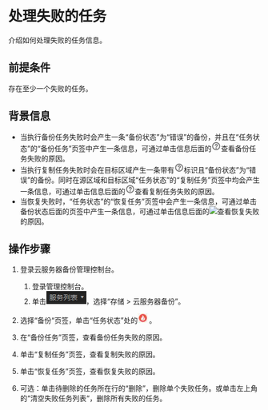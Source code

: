 # 处理失败的任务<a name="ZH-CN_TOPIC_0056584609"></a>

介绍如何处理失败的任务信息。

## 前提条件<a name="section69681227125613"></a>

存在至少一个失败的任务。

## 背景信息<a name="section109121418141910"></a>

-   当执行备份任务失败时会产生一条“备份状态”为“错误”的备份，并且在“任务状态”的“备份任务”页签中产生一条信息，可通过单击信息后面的![](figures/problem.png)查看备份任务失败的原因。
-   当执行复制任务失败时会在目标区域产生一条带有![](figures/problem.png)标识且“备份状态”为“错误”的备份。同时在源区域和目标区域“任务状态”的“复制任务”页签中均会产生一条信息，可通过单击信息后面的![](figures/problem.png)查看复制任务失败的原因。
-   当恢复失败时，“任务状态”的“恢复任务”页签中会产生一条信息，可通过单击备份状态后面的页签中产生一条信息，可通过单击信息后面的![](figures/zh-cn_image_0121900632.png)查看恢复失败的原因。

## 操作步骤<a name="section2038702641915"></a>

1.  登录云服务器备份管理控制台。
    1.  登录管理控制台。
    2.  单击![](figures/list.png)，选择“存储 \> 云服务器备份”。

2.  选择“备份“页签，单击“任务状态”处的![](figures/error.png)。
3.  在“备份任务”页签，查看备份任务失败的原因。
4.  单击“复制任务”页签，查看复制失败的原因。
5.  单击“恢复任务”页签，查看恢复失败的原因。
6.  可选：单击待删除的任务所在行的“删除”，删除单个失败任务。或单击左上角的“清空失败任务列表“，删除所有失败的任务。

